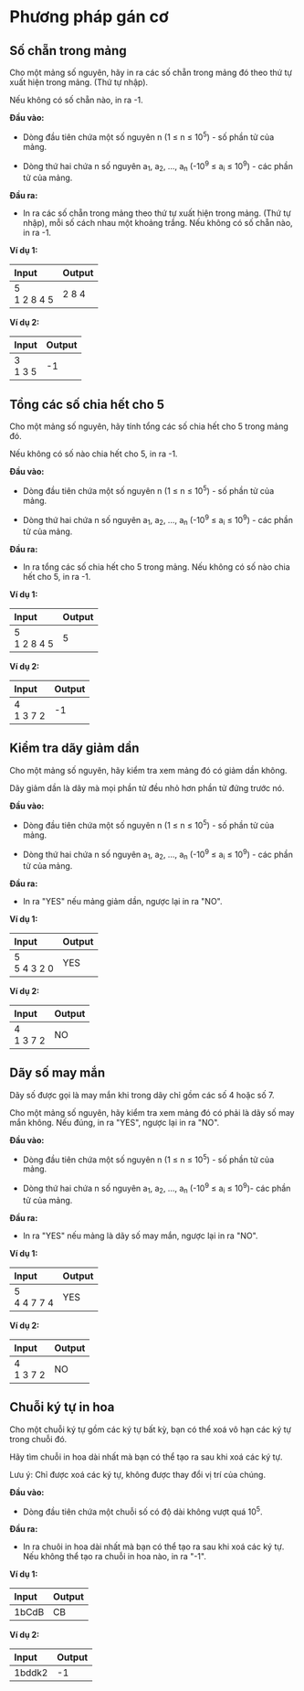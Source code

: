 # Phương pháp gán cơ

## Số chẵn trong mảng

Cho một mảng số nguyên, hãy in ra các số chẵn trong mảng đó theo thứ tự xuất hiện trong mảng. (Thứ tự nhập).

Nếu không có số chẵn nào, in ra -1.

**Đầu vào:**

- Dòng đầu tiên chứa một số nguyên n (1 ≤ n ≤ 10<sup>5</sup>) - số phần tử của mảng.

- Dòng thứ hai chứa n số nguyên a<sub>1</sub>, a<sub>2</sub>, ..., a<sub>n</sub> (-10<sup>9</sup> ≤ a<sub>i</sub> ≤ 10<sup>9</sup>) - các phần tử của mảng.

**Đầu ra:**

- In ra các số chẵn trong mảng theo thứ tự xuất hiện trong mảng. (Thứ tự nhập), mỗi số cách nhau một khoảng trắng. Nếu không có số chẵn nào, in ra -1.

**Ví dụ 1:**

| Input | Output |
| :--- | :--- |
| 5 <br> 1 2 8 4 5 | 2 8 4 |

**Ví dụ 2:**

| Input | Output |
| :--- | :--- |
| 3 <br> 1 3 5 | -1 |


## Tổng các số chia hết cho 5

Cho một mảng số nguyên, hãy tính tổng các số chia hết cho 5 trong mảng đó.

Nếu không có số nào chia hết cho 5, in ra -1.

**Đầu vào:**

- Dòng đầu tiên chứa một số nguyên n (1 ≤ n ≤ 10<sup>5</sup>) - số phần tử của mảng.

- Dòng thứ hai chứa n số nguyên a<sub>1</sub>, a<sub>2</sub>, ..., a<sub>n</sub> (-10<sup>9</sup> ≤ a<sub>i</sub> ≤ 10<sup>9</sup>) - các phần tử của mảng.

**Đầu ra:**

- In ra tổng các số chia hết cho 5 trong mảng. Nếu không có số nào chia hết cho 5, in ra -1.

**Ví dụ 1:**

| Input | Output |
| :--- | :--- |
| 5 <br> 1 2 8 4 5 | 5 |

**Ví dụ 2:**

| Input | Output |
| :--- | :--- |
| 4 <br> 1 3 7 2 | -1 |


## Kiểm tra dãy giảm dần

Cho một mảng số nguyên, hãy kiểm tra xem mảng đó có giảm dần không.

Dãy giảm dần là dãy mà mọi phần tử đều nhỏ hơn phần tử đứng trước nó.

**Đầu vào:**

- Dòng đầu tiên chứa một số nguyên n (1 ≤ n ≤ 10<sup>5</sup>) - số phần tử của mảng.

- Dòng thứ hai chứa n số nguyên a<sub>1</sub>, a<sub>2</sub>, ..., a<sub>n</sub> (-10<sup>9</sup> ≤ a<sub>i</sub> ≤ 10<sup>9</sup>) - các phần tử của mảng.

**Đầu ra:**

- In ra "YES" nếu mảng giảm dần, ngược lại in ra "NO".

**Ví dụ 1:**

| Input | Output |
| :--- | :--- |
| 5 <br> 5 4 3 2 0 | YES |

**Ví dụ 2:**

| Input | Output |
| :--- | :--- |
| 4 <br> 1 3 7 2 | NO |

## Dãy số may mắn

Dãy số được gọi là may mắn khi trong dãy chỉ gồm các số 4 hoặc số 7.

Cho một mảng số nguyên, hãy kiểm tra xem mảng đó có phải là dãy số may mắn không. Nếu đúng, in ra "YES", ngược lại in ra "NO".

**Đầu vào:**

- Dòng đầu tiên chứa một số nguyên n (1 ≤ n ≤ 10<sup>5</sup>) - số phần tử của mảng.

- Dòng thứ hai chứa n số nguyên a<sub>1</sub>, a<sub>2</sub>, ..., a<sub>n</sub> (-10<sup>9</sup> ≤ a<sub>i</sub> ≤ 10<sup>9</sup>)- các phần tử của mảng.

**Đầu ra:**

- In ra "YES" nếu mảng là dãy số may mắn, ngược lại in ra "NO".

**Ví dụ 1:**

| Input | Output |
| :--- | :--- |
| 5 <br> 4 4 7 7 4 | YES |

**Ví dụ 2:**

| Input | Output |
| :--- | :--- |
| 4 <br> 1 3 7 2 | NO |

## Chuỗi ký tự in hoa

Cho một chuỗi ký tự gồm các ký tự bất kỳ, bạn có thể xoá vô hạn các ký tự trong chuỗi đó.

Hãy tìm chuỗi in hoa dài nhất mà bạn có thể tạo ra sau khi xoá các ký tự.

Lưu ý: Chỉ được xoá các ký tự, không được thay đổi vị trí của chúng.

**Đầu vào:**

- Dòng đầu tiên chứa một chuỗi số có độ dài không vượt quá 10<sup>5</sup>.

**Đầu ra:**

- In ra chuôi in hoa dài nhất mà bạn có thể tạo ra sau khi xoá các ký tự. Nếu không thể tạo ra chuỗi in hoa nào, in ra "-1".

**Ví dụ 1:**

| Input | Output |
| :--- | :--- |
| 1bCdB | CB |

**Ví dụ 2:**

| Input | Output |
| :--- | :--- |
| 1bddk2 | -1 |